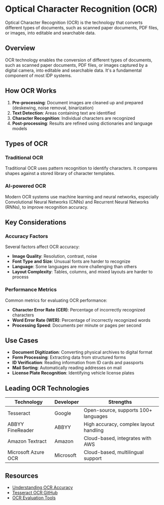 # Optical Character Recognition (OCR)

Optical Character Recognition (OCR) is the technology that converts different types of documents, such as scanned paper documents, PDF files, or images, into editable and searchable data.

## Overview

OCR technology enables the conversion of different types of documents, such as scanned paper documents, PDF files, or images captured by a digital camera, into editable and searchable data. It's a fundamental component of most IDP systems.

## How OCR Works

1. **Pre-processing**: Document images are cleaned up and prepared (deskewing, noise removal, binarization)
2. **Text Detection**: Areas containing text are identified
3. **Character Recognition**: Individual characters are recognized
4. **Post-processing**: Results are refined using dictionaries and language models

## Types of OCR

### Traditional OCR

Traditional OCR uses pattern recognition to identify characters. It compares shapes against a stored library of character templates.

### AI-powered OCR

Modern OCR systems use machine learning and neural networks, especially Convolutional Neural Networks (CNNs) and Recurrent Neural Networks (RNNs), to improve recognition accuracy.

## Key Considerations

### Accuracy Factors

Several factors affect OCR accuracy:

- **Image Quality**: Resolution, contrast, noise
- **Font Type and Size**: Unusual fonts are harder to recognize
- **Language**: Some languages are more challenging than others
- **Layout Complexity**: Tables, columns, and mixed layouts are harder to process

### Performance Metrics

Common metrics for evaluating OCR performance:

- **Character Error Rate (CER)**: Percentage of incorrectly recognized characters
- **Word Error Rate (WER)**: Percentage of incorrectly recognized words
- **Processing Speed**: Documents per minute or pages per second

## Use Cases

- **Document Digitization**: Converting physical archives to digital format
- **Form Processing**: Extracting data from structured forms
- **ID Verification**: Reading information from ID cards and passports
- **Mail Sorting**: Automatically reading addresses on mail
- **License Plate Recognition**: Identifying vehicle license plates

## Leading OCR Technologies

| Technology | Developer | Strengths |
|------------|-----------|-----------|
| Tesseract | Google | Open-source, supports 100+ languages |
| ABBYY FineReader | ABBYY | High accuracy, complex layout handling |
| Amazon Textract | Amazon | Cloud-based, integrates with AWS |
| Microsoft Azure OCR | Microsoft | Cloud-based, multilingual support |

## Resources

- [Understanding OCR Accuracy](https://www.abbyy.com/ocr-sdk/evaluate-ocr-quality/)
- [Tesseract OCR GitHub](https://github.com/tesseract-ocr/tesseract)
- [OCR Evaluation Tools](https://github.com/impactcentre/ocrevaluation)

